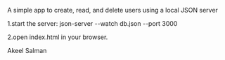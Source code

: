 A simple app to create, read, and delete users using a local JSON server

1.start the server: json-server --watch db.json --port 3000

2.open index.html in your browser.

Akeel Salman
